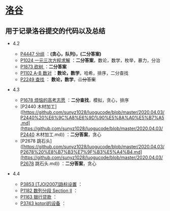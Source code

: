 # [**洛谷**](https://www.luogu.com.cn)
## 用于记录洛谷提交的代码以及总结
* 4.2
   * [P4447 分组](https://github.com/sunyz1028/luogucode/blob/master/2020.04.02/P4447%20%E5%88%86%E7%BB%84.md) ：**(贪心，队列)，(二分答案)**
   * [P1024 一元三次方程求解](https://www.luogu.com.cn/problem/P1024) ：**二分答案**，数论，数学，枚举，暴力，分治
   * [P1873 砍树 ](https://www.luogu.com.cn/problem/P1873) ：**二分答案**
   * [P1102 A-B 数对](https://www.luogu.com.cn/problem/P1102) ：**数论，数学**，哈希，排序，二分查找
   * [P2249 查找](https://www.luogu.com.cn/problem/P2249) ： **数论，数学**，~~二分答案~~
* 4.3
   * [P1678 烦恼的高考志愿](https://github.com/sunyz1028/luogucode/blob/master/2020.04.03/P1678%20%E7%83%A6%E6%81%BC%E7%9A%84%E9%AB%98%E8%80%83%E5%BF%97%E6%84%BF.md) ：**二分查找**，模拟，贪心，排序
   * [P2440 木材加工]([https://github.com/sunyz1028/luogucode/blob/master/2020.04.03/P2440%20%E6%9C%A8%E6%9D%90%E5%8A%A0%E5%B7%A5.md](https://github.com/sunyz1028/luogucode/blob/master/2020.04.03/P2440 木材加工.md)) ：**二分答案**，贪心
   * [P2678 跳石头]([https://github.com/sunyz1028/luogucode/blob/master/2020.04.03/P2678%20%E8%B7%B3%E7%9F%B3%E5%A4%B4.md](https://github.com/sunyz1028/luogucode/blob/master/2020.04.03/P2678 跳石头.md)) ：**二分答案**，贪心

* 4.4
  + [P3853 [TJOI2007]路标设置]() ：
  + [P1182 数列分段 Section II]() ：
  + [P1163 银行贷款]() ：
  + [P3743 kotori的设备]() ：